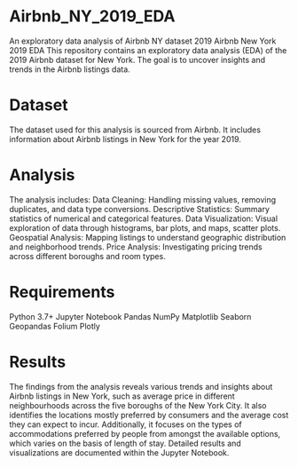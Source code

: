 # Airbnb_NY_2019_EDA
An exploratory data analysis of Airbnb NY dataset 2019
Airbnb New York 2019 EDA
This repository contains an exploratory data analysis (EDA) of the 2019 Airbnb dataset for New York. The goal is to uncover insights and trends in the Airbnb listings data.

# Dataset
The dataset used for this analysis is sourced from Airbnb. It includes information about Airbnb listings in New York for the year 2019.


# Analysis
The analysis includes:
Data Cleaning: Handling missing values, removing duplicates, and data type conversions.
Descriptive Statistics: Summary statistics of numerical and categorical features.
Data Visualization: Visual exploration of data through histograms, bar plots, and maps, scatter plots.
Geospatial Analysis: Mapping listings to understand geographic distribution and neighborhood trends.
Price Analysis: Investigating pricing trends across different boroughs and room types.

# Requirements
Python 3.7+
Jupyter Notebook
Pandas
NumPy
Matplotlib
Seaborn
Geopandas
Folium
Plotly

# Results
The findings from the analysis reveals various trends and insights about Airbnb listings in New York, such as average price in different neighbourhoods across the five boroughs of the New York City. It also identifies the locations mostly preferred by consumers and the average cost they can expect to incur. Additionally, it focuses on the types of accommodations preferred by people from amongst the available options, which varies on the basis of length of stay. Detailed results and visualizations are documented within the Jupyter Notebook.
